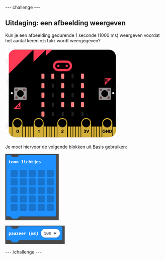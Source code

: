 --- challenge ---

## Uitdaging: een afbeelding weergeven

Kun je een afbeelding gedurende 1 seconde (1000 ms) weergeven voordat het aantal keren `mislukt` wordt weergegeven?

![schermafbeelding](images/frustration-start-img.png)

Je moet hiervoor de volgende blokken uit Basis gebruiken:

![schermafbeelding](images/frustration-blocks.png)

![schermafbeelding](images/frustration-blocks2.png)

--- /challenge ---